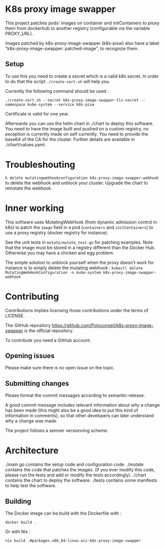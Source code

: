 # K8s proxy image swapper

This project patches pods' images on container and initContainers to
proxy them from dockerhub to another registry (configurable via the variable
PROXY\_URL).

images patched by k8s-proxy-image-swapper (k8s-pisw) also have a label
"k8s-proxy-image-swapper: patched-image", to recognize them.

## Setup

To use this you need to create a secret which is a valid k8s secret.
In order to do that the script `./create-cert.sh` will help you.

Currently the following command should be used :
```
./create-cert.sh --secret k8s-proxy-image-swapper-tls-secret --namespace kube-system --service k8s-pisw
```

Certificate is valid for one year.

Afterwards you can use the helm chart in ./chart to deploy this software.
You need to have the image built and pushed on a custom registry,
no exception is currently made on self currently.
You need to provide the base64 of the CA for the cluster. Further details
are available in ./chart/values.yaml.

# Troubleshouting

`k delete mutatingwebhookconfiguration k8s-proxy-image-swapper-webhook` to
delete the webhook and unblock your cluster. Upgrade the chart to reinstate
the webhook.

# Inner working

This software uses MutatingWebHook (from dynamic admission control in k8s)
to patch the `image` field in a pod (`containers` and `initContainers`) to
use a proxy registry (docker registry for instance).

See the unit tests in `mutate/mutate_test.go` for patching examples.
Note that the image must be stored in a registry different than the
Docker Hub. Otherwise you may have a chicken and egg problem.

The simple solution to unblock yourself when the proxy doesn't work for instance
is to simply delete the mutating webhook :
`kubectl delete MutatingWebHookConfiguration -n kube-system k8s-proxy-image-swapper-webhook`

# Contributing

Contributions implies licensing those contributions under the terms of LICENSE.

The GitHub repository https://github.com/Polyconseil/k8s-proxy-image-swapper
is the official repository.

To contribute you need a GitHub account.

## Opening issues

Please make sure there is no open issue on the topic.

## Submitting changes

Please format the commit messages according to semantic-release.

A good commit message includes relevant information about *why* a change
has been made (this might also be a good idea to put this kind of information
in comments), so that other developers can later understand why a change was made.

The project follows a semver versionning scheme.

# Architecture

./main.go contains the setup code and configuration code.
./mutate contains the code that patches the images. (if you ever modify this
code, please run the tests and add or modify the tests accordingly).
./chart contains the chart to deploy the software.
./tests contains some manifests to help test the software.


## Building
The Docker image can be build with the Dockerfile with :

```
docker build .
```

Or with Nix :

```
nix build .#packages.x86_64-linux.oci-k8s-proxy-image-swapper
```
